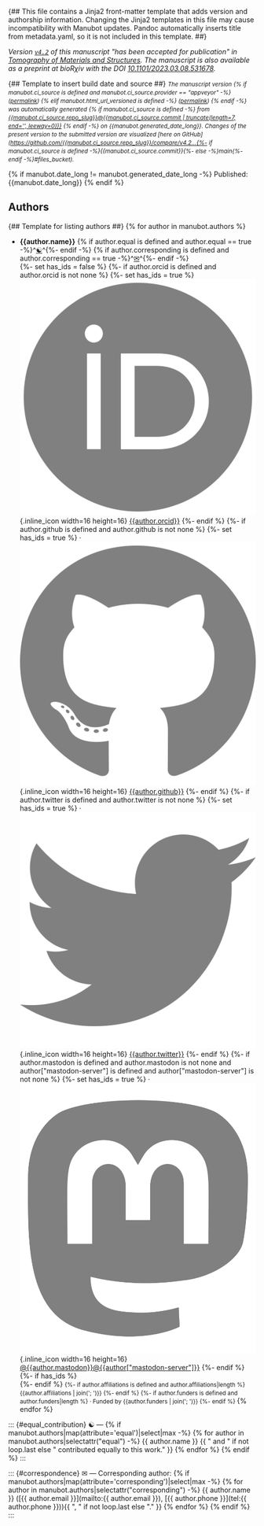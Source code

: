 {##
  This file contains a Jinja2 front-matter template that adds version and authorship information.
  Changing the Jinja2 templates in this file may cause incompatibility with Manubot updates.
  Pandoc automatically inserts title from metadata.yaml, so it is not included in this template.
##}

*Version [`v4.2`](https://github.com/{{manubot.ci_source.repo_slug}}/releases/tag/v4.2) of this manuscript "has been accepted for publication" in [Tomography of Materials and Structures](https://www.sciencedirect.com/journal/tomography-of-materials-and-structures).*
*The manuscript is also available as a preprint at bioRχiv with the DOI [10.1101/2023.03.08.531678](https://doi.org/10.1101/2023.03.08.531678).*

{## Template to insert build date and source ##}
<small><em>
The manuscript version
{% if manubot.ci_source is defined and manubot.ci_source.provider == "appveyor" -%}
([permalink]({{manubot.ci_source.artifact_url}}))
{% elif manubot.html_url_versioned is defined -%}
([permalink]({{manubot.html_url_versioned}}))
{% endif -%}
was automatically generated
{% if manubot.ci_source is defined -%}
from [{{manubot.ci_source.repo_slug}}@{{manubot.ci_source.commit | truncate(length=7, end='', leeway=0)}}](https://github.com/{{manubot.ci_source.repo_slug}}/tree/{{manubot.ci_source.commit}})
{% endif -%}
on {{manubot.generated_date_long}}.
Changes of the present version to the submitted version are visualized [here on GitHub](https://github.com/{{manubot.ci_source.repo_slug}}/compare/v4.2...{%- if manubot.ci_source is defined -%}{{manubot.ci_source.commit}}{%- else -%}main{%- endif -%}#files_bucket).
</em></small>

{% if manubot.date_long != manubot.generated_date_long -%}
Published: {{manubot.date_long}}
{% endif %}

## Authors

{## Template for listing authors ##}
{% for author in manubot.authors %}
+ **{{author.name}}**
  {% if author.equal is defined and author.equal == true -%}^[☯](#equal_contribution)^{%- endif -%}
  {% if author.corresponding is defined and author.corresponding == true -%}^[✉](#correspondence)^{%- endif -%}
  <br>
  {%- set has_ids = false %}
  {%- if author.orcid is defined and author.orcid is not none %}
    {%- set has_ids = true %}
    ![ORCID icon](images/orcid.svg){.inline_icon width=16 height=16}
    [{{author.orcid}}](https://orcid.org/{{author.orcid}})
  {%- endif %}
  {%- if author.github is defined and author.github is not none %}
    {%- set has_ids = true %}
    · ![GitHub icon](images/github.svg){.inline_icon width=16 height=16}
    [{{author.github}}](https://github.com/{{author.github}})
  {%- endif %}
  {%- if author.twitter is defined and author.twitter is not none %}
    {%- set has_ids = true %}
    · ![Twitter icon](images/twitter.svg){.inline_icon width=16 height=16}
    [{{author.twitter}}](https://twitter.com/{{author.twitter}})
  {%- endif %}
  {%- if author.mastodon is defined and author.mastodon is not none and author["mastodon-server"] is defined and author["mastodon-server"] is not none %}
    {%- set has_ids = true %}
    · ![Mastodon icon](images/mastodon.svg){.inline_icon width=16 height=16}
    [\@{{author.mastodon}}@{{author["mastodon-server"]}}](https://{{author["mastodon-server"]}}/@{{author.mastodon}})
  {%- endif %}
  {%- if has_ids %}
    <br>
  {%- endif %}
  <small>
  {%- if author.affiliations is defined and author.affiliations|length %}
     {{author.affiliations | join('; ')}}
  {%- endif %}
  {%- if author.funders is defined and author.funders|length %}
     · Funded by {{author.funders | join('; ')}}
  {%- endif %}
  </small>
{% endfor %}

::: {#equal_contribution}
☯ — {% if manubot.authors|map(attribute='equal')|select|max -%}
{% for author in manubot.authors|selectattr("equal") -%}
{{ author.name }} {{ " and " if not loop.last else " contributed equally to this work." }}
{% endfor %}
{% endif %}
:::

::: {#correspondence}
✉ — Corresponding author: {% if manubot.authors|map(attribute='corresponding')|select|max -%}
{% for author in manubot.authors|selectattr("corresponding") -%}
{{ author.name }} ([{{ author.email }}](mailto:{{ author.email }}), [{{ author.phone }}](tel:{{ author.phone }})){{ ", " if not loop.last else "." }}
{% endfor %}
{% endif %}
:::
